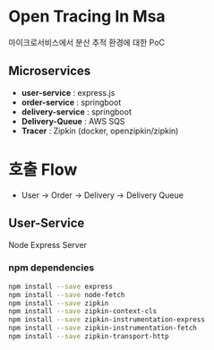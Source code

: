 # Open Tracing In Msa

마이크로서비스에서 분산 추적 환경에 대한 PoC

## Microservices

- **user-service** : express.js
- **order-service** : springboot
- **delivery-service** : springboot
- **Delivery-Queue** : AWS SQS
- **Tracer** : Zipkin (docker, openzipkin/zipkin)

# 호출 Flow

- User -> Order -> Delivery -> Delivery Queue

## User-Service

Node Express Server

### npm dependencies

```bash
npm install --save express
npm install --save node-fetch
npm install --save zipkin
npm install --save zipkin-context-cls
npm install --save zipkin-instrumentation-express
npm install --save zipkin-instrumentation-fetch
npm install --save zipkin-transport-http
```
